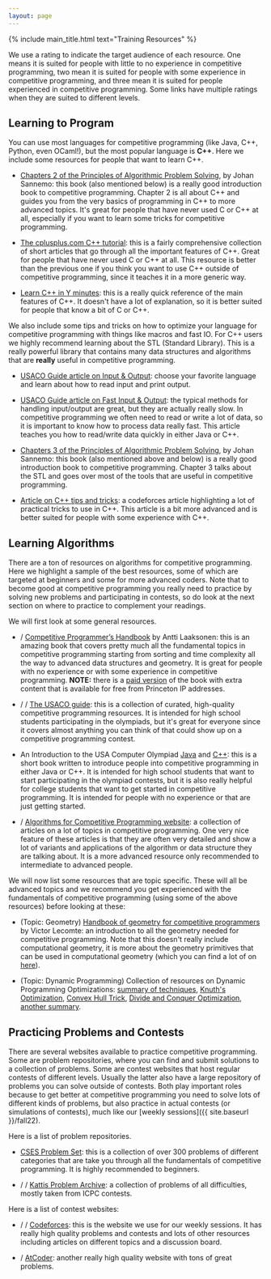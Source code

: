 ```yaml
---
layout: page
---
```


{% include main_title.html text="Training Resources" %}

We use a <i class="bi bi-cup-hot"></i> rating to indicate the target
audience of each resource. One <i class="bi bi-cup-hot"></i> means it
is suited for people with little to no experience in competitive
programming, two <i class="bi bi-cup-hot"></i><i class="bi
bi-cup-hot"></i> mean it is suited for people with some experience in
competitive programming, and three <i class="bi bi-cup-hot"></i><i
class="bi bi-cup-hot"></i><i class="bi bi-cup-hot"></i> mean it is
suited for people experienced in competitive programming. Some links
have multiple ratings when they are suited to different levels.

## Learning to Program

You can use most languages for competitive programming (like Java,
C++, Python, even OCaml!), but the most popular language is
**C++**. Here we include some resources for people that want to learn
C++.

* <i class="bi bi-cup-hot"></i> [Chapters 2 of the Principles of
   Algorithmic Problem
   Solving](https://www.csc.kth.se/%7Ejsannemo/slask/main.pdf), by
   Johan Sannemo: this book (also mentioned below) is a really good
   introduction book to competitive programming. Chapter 2 is all
   about C++ and guides you from the very basics of programming in C++
   to more advanced topics. It's great for people that have never used
   C or C++ at all, especially if you want to learn some tricks for
   competitive programming.

* <i class="bi bi-cup-hot"></i> [The cplusplus.com C++
   tutorial](https://cplusplus.com/doc/tutorial/): this is a fairly
   comprehensive collection of short articles that go through all the
   important features of C++. Great for people that have never used C
   or C++ at all. This resource is better than the previous one if you
   think you want to use C++ outside of competitive programming, since
   it teaches it in a more generic way.

* <i class="bi bi-cup-hot"></i> [Learn C++ in Y
   minutes](https://learnxinyminutes.com/docs/c++/): this is a really
   quick reference of the main features of C++. It doesn't have a lot
   of explanation, so it is better suited for people that know a bit
   of C or C++.

We also include some tips and tricks on how to optimize your language
for competitive programming with things like macros and fast IO. For
C++ users we highly recommend learning about the STL (Standard
Library). This is a really powerful library that contains many data
structures and algorithms that are **really** useful in competitive
programming.

* <i class="bi bi-cup-hot"></i> [USACO Guide article on Input &
  Output](https://usaco.guide/general/input-output): choose your
  favorite language and learn about how to read input and print
  output.

* <i class="bi bi-cup-hot"></i> [USACO Guide article on Fast Input &
  Output](https://usaco.guide/general/fast-io): the typical methods
  for handling input/output are great, but they are actually really
  slow. In competitive programming we often need to read or write a
  lot of data, so it is important to know how to process data really
  fast. This article teaches you how to read/write data quickly in
  either Java or C++.

* <i class="bi bi-cup-hot"></i><i class="bi bi-cup-hot"></i> [Chapters
   3 of the Principles of Algorithmic Problem
   Solving](https://www.csc.kth.se/%7Ejsannemo/slask/main.pdf), by
   Johan Sannemo: this book (also mentioned above and below) is a
   really good introduction book to competitive programming. Chapter 3
   talks about the STL and goes over most of the tools that are useful
   in competitive programming.

* <i class="bi bi-cup-hot"></i><i class="bi bi-cup-hot"></i> [Article on C++ tips and
  tricks](https://codeforces.com/blog/entry/74684): a codeforces
  article highlighting a lot of practical tricks to use in C++. This
  article is a bit more advanced and is better suited for people with
  some experience with C++.

## Learning Algorithms

There are a ton of resources on algorithms for competitive
programming. Here we highlight a sample of the best resources, some of
which are targeted at beginners and some for more advanced
coders. Note that to become good at competitive programming you really
need to practice by solving new problems and participating in
contests, so do look at the next section on where to practice to
complement your readings.

We will first look at some general resources.

* <i class="bi bi-cup-hot"></i> / <i class="bi bi-cup-hot"></i><i
  class="bi bi-cup-hot"></i> [Competitive Programmer’s
  Handbook](https://cses.fi/book/book.pdf) by Antti Laaksonen: this is
  an amazing book that covers pretty much all the fundamental topics
  in competitive programming starting from sorting and time complexity
  all the way to advanced data structures and geometry. It is great
  for people with no experience or with some experience in competitive
  programming. **NOTE:** there is a [paid
  version](https://link.springer.com/book/10.1007/978-3-319-72547-5)
  of the book with extra content that is available for free from
  Princeton IP addresses.

* <i class="bi bi-cup-hot"></i> / <i class="bi bi-cup-hot"></i><i
  class="bi bi-cup-hot"></i> / <i class="bi bi-cup-hot"></i><i class="bi
  bi-cup-hot"></i><i class="bi bi-cup-hot"></i> [The USACO
  guide](https://usaco.guide/): this is a collection of curated,
  high-quality competitive programming resources. It is intended for
  high school students participating in the olympiads, but it's great
  for everyone since it covers almost anything you can think of that
  could show up on a competitive programming contest.

* <i class="bi bi-cup-hot"></i> An Introduction to the USA Computer
  Olympiad [Java](https://darrenyao.com/usacobook/java.pdf) and
  [C++](https://darrenyao.com/usacobook/cpp.pdf): this is a short book
  written to introduce people into competitive programming in either
  Java or C++. It is intended for high school students that want to
  start participating in the olympiad contests, but it is also really
  helpful for college students that want to get started in competitive
  programming. It is intended for people with no experience or that
  are just getting started.

* <i class="bi bi-cup-hot"></i><i class="bi bi-cup-hot"></i> / <i
  class="bi bi-cup-hot"></i><i class="bi bi-cup-hot"></i><i class="bi
  bi-cup-hot"></i> [Algorithms for Competitive Programming
  website](https://cp-algorithms.com/): a collection of articles on a
  lot of topics in competitive programming. One very nice feature of
  these articles is that they are often very detailed and show a lot
  of variants and applications of the algorithm or data structure they
  are talking about. It is a more advanced resource only recommended
  to intermediate to advanced people.

We will now list some resources that are topic specific. These will
all be advanced topics and we recommend you get experienced with the
fundamentals of competitive programming (using some of the above
resources) before looking at these:

* (Topic: Geometry) <i class="bi bi-cup-hot"></i><i class="bi
  bi-cup-hot"></i><i class="bi bi-cup-hot"></i> [Handbook of geometry
  for competitive programmers](https://victorlecomte.com/cp-geo.pdf)
  by Victor Lecomte: an introduction to all the geometry needed for
  competitive programming. Note that this doesn't really include
  computational geometry, it is more about the geometry primitives
  that can be used in computational geometry (which you can find a lot
  of on
  [here](https://cp-algorithms.com/geometry/basic-geometry.html)).

* (Topic: Dynamic Programming) <i class="bi bi-cup-hot"></i><i class="bi bi-cup-hot"></i><i
  class="bi bi-cup-hot"></i><i class="bi bi-cup-hot"></i> Collection
  of resources on Dynamic Programming Optimizations: [summary of
  techniques](https://maratona.ic.unicamp.br/MaratonaVerao2017/documents/dp.pdf),
  [Knuth's
  Optimization](https://jeffreyxiao.me/blog/knuths-optimization),
  [Convex Hull Trick](https://jeffreyxiao.me/blog/convex-hull-trick),
  [Divide and Conquer
  Optimization](https://jeffreyxiao.me/blog/divide-and-conquer-optimization),
  [another summary](https://codeforces.com/blog/entry/8219).

## Practicing Problems and Contests

There are several websites available to practice competitive
programming. Some are problem repositories, where you can find and
submit solutions to a collection of problems. Some are contest
websites that host regular contests of different levels. Usually the
latter also have a large repository of problems you can solve outside
of contests. Both play important roles because to get better at
competitive programming you need to solve lots of different kinds of
problems, but also practice in actual contests (or simulations of
contests), much like our [weekly sessions]({{ site.baseurl }}/fall22).

Here is a list of problem repositories.

* <i class="bi bi-cup-hot"></i> [CSES Problem
  Set](https://cses.fi/problemset/): this is a collection of over 300
  problems of different categories that are take you through all the
  fundamentals of competitive programming. It is highly recommended to
  beginners.

* <i class="bi bi-cup-hot"></i> / <i class="bi bi-cup-hot"></i><i
  class="bi bi-cup-hot"></i> / <i class="bi bi-cup-hot"></i><i
  class="bi bi-cup-hot"></i><i class="bi bi-cup-hot"></i> [Kattis
  Problem Archive](https://open.kattis.com/): a collection of problems
  of all difficulties, mostly taken from ICPC contests.

Here is a list of contest websites:

* <i class="bi bi-cup-hot"></i> / <i class="bi bi-cup-hot"></i><i
  class="bi bi-cup-hot"></i> / <i class="bi bi-cup-hot"></i><i
  class="bi bi-cup-hot"></i><i class="bi bi-cup-hot"></i>
  [Codeforces](https://codeforces.com/): this is the website we use
  for our weekly sessions. It has really high quality problems and
  contests and lots of other resources including articles on different
  topics and a discussion board.

* <i class="bi bi-cup-hot"></i><i class="bi bi-cup-hot"></i> / <i
  class="bi bi-cup-hot"></i><i class="bi bi-cup-hot"></i><i class="bi
  bi-cup-hot"></i> [AtCoder](https://atcoder.jp/): another really high
  quality website with tons of great problems.